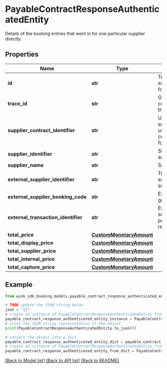 # PayableContractResponseAuthenticatedEntity

Details of the booking entries that went in for one particular supplier directly.

## Properties

Name | Type | Description | Notes
------------ | ------------- | ------------- | -------------
**id** | **str** | TripPay supplierContractIdentifier for reactive widget | 
**trace_id** | **str** | Groups all booking contracts submitted at the same time | [optional] 
**supplier_contract_identifier** | **str** | Unique supplierContractIdentifier used to track the contract. Create a UUID for this purpose. | 
**supplier_identifier** | **str** | Supplier supplierContractIdentifier | 
**supplier_name** | **str** | Supplier name | 
**external_supplier_identifier** | **str** | Track supplier with its external supplier supplierContractIdentifier | 
**external_supplier_booking_code** | **str** | External booking code generated by the affiliate | 
**external_transaction_identifier** | **str** | External transaction supplierContractIdentifier populated when agent responsible for acquiring | [optional] 
**total_price** | [**CustomMonetaryAmount**](CustomMonetaryAmount.md) |  | 
**total_display_price** | [**CustomMonetaryAmount**](CustomMonetaryAmount.md) |  | 
**total_supplier_price** | [**CustomMonetaryAmount**](CustomMonetaryAmount.md) |  | 
**total_internal_price** | [**CustomMonetaryAmount**](CustomMonetaryAmount.md) |  | 
**total_capture_price** | [**CustomMonetaryAmount**](CustomMonetaryAmount.md) |  | 

## Example

```python
from wink_sdk_booking.models.payable_contract_response_authenticated_entity import PayableContractResponseAuthenticatedEntity

# TODO update the JSON string below
json = "{}"
# create an instance of PayableContractResponseAuthenticatedEntity from a JSON string
payable_contract_response_authenticated_entity_instance = PayableContractResponseAuthenticatedEntity.from_json(json)
# print the JSON string representation of the object
print(PayableContractResponseAuthenticatedEntity.to_json())

# convert the object into a dict
payable_contract_response_authenticated_entity_dict = payable_contract_response_authenticated_entity_instance.to_dict()
# create an instance of PayableContractResponseAuthenticatedEntity from a dict
payable_contract_response_authenticated_entity_from_dict = PayableContractResponseAuthenticatedEntity.from_dict(payable_contract_response_authenticated_entity_dict)
```
[[Back to Model list]](../README.md#documentation-for-models) [[Back to API list]](../README.md#documentation-for-api-endpoints) [[Back to README]](../README.md)


